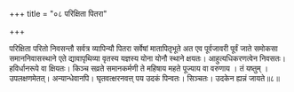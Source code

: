 +++
title = "०८ परिक्षिता पितरा"

+++

परिक्षिता परितो निवसन्तौ सर्वत्र व्यापिन्यौ पितरा सर्वेषां मातापितृभूते अत एव पूर्वजावरी पूर्वं जाते समोकसा समाननिवासस्थाने एते द्यावापृथिव्या वृतस्य यज्ञस्य योना योनौ स्थाने क्षयतः। आहुत्यधिकरणत्वेन निवसतः। हविर्धानरूपे वा क्षियतः। किञ्च सव्रते समानकर्मणी ते महिषाय महते पूज्याय वा वरुणाय । तं यष्तुम् । उपलक्षणमेतत्। अन्यान्धेवानपि। घृतवत्क्षरनवत्त् पय उदकं पिन्वतः। सिञ्चतः। उदकेन ह्यन्नं जायते॥८॥